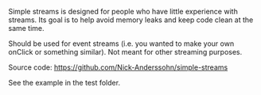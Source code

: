 Simple streams is designed for people who have little experience with streams.
Its goal is to help avoid memory leaks and keep code clean at the same time.

Should be used for event streams (i.e. you wanted to make your own onClick or something similar).
Not meant for other streaming purposes.

Source code: https://github.com/Nick-Anderssohn/simple-streams

See the example in the test folder.
